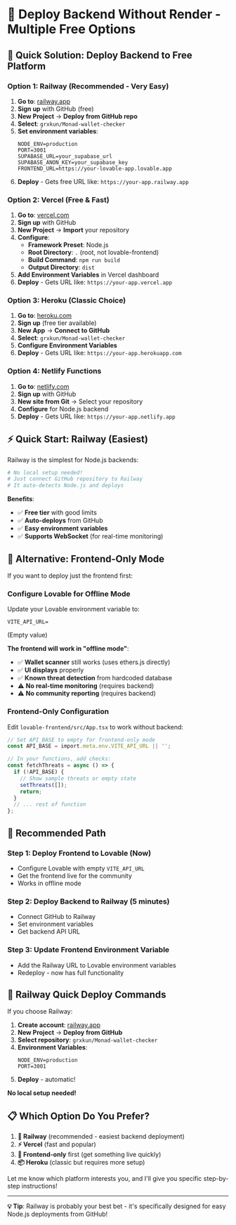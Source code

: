 # 🚀 Deploy Backend Without Render - Multiple Free Options

## 🎯 **Quick Solution: Deploy Backend to Free Platform**

### **Option 1: Railway (Recommended - Very Easy)**

1. **Go to**: [railway.app](https://railway.app)
2. **Sign up** with GitHub (free)
3. **New Project** → **Deploy from GitHub repo**
4. **Select**: `grxkun/Monad-wallet-checker` 
5. **Set environment variables**:
   ```
   NODE_ENV=production
   PORT=3001
   SUPABASE_URL=your_supabase_url
   SUPABASE_ANON_KEY=your_supabase_key
   FRONTEND_URL=https://your-lovable-app.lovable.app
   ```
6. **Deploy** - Gets free URL like: `https://your-app.railway.app`

### **Option 2: Vercel (Free & Fast)**

1. **Go to**: [vercel.com](https://vercel.com)
2. **Sign up** with GitHub
3. **New Project** → **Import** your repository
4. **Configure**:
   - **Framework Preset**: Node.js
   - **Root Directory**: `.` (root, not lovable-frontend)
   - **Build Command**: `npm run build`
   - **Output Directory**: `dist`
5. **Add Environment Variables** in Vercel dashboard
6. **Deploy** - Gets URL like: `https://your-app.vercel.app`

### **Option 3: Heroku (Classic Choice)**

1. **Go to**: [heroku.com](https://heroku.com)
2. **Sign up** (free tier available)
3. **New App** → **Connect to GitHub**
4. **Select**: `grxkun/Monad-wallet-checker`
5. **Configure Environment Variables**
6. **Deploy** - Gets URL like: `https://your-app.herokuapp.com`

### **Option 4: Netlify Functions**

1. **Go to**: [netlify.com](https://netlify.com)
2. **Sign up** with GitHub
3. **New site from Git** → Select your repository
4. **Configure** for Node.js backend
5. **Deploy** - Gets URL like: `https://your-app.netlify.app`

## ⚡ **Quick Start: Railway (Easiest)**

Railway is the simplest for Node.js backends:

```bash
# No local setup needed!
# Just connect GitHub repository to Railway
# It auto-detects Node.js and deploys
```

**Benefits**:
- ✅ **Free tier** with good limits
- ✅ **Auto-deploys** from GitHub
- ✅ **Easy environment variables**
- ✅ **Supports WebSocket** (for real-time monitoring)

## 🔧 **Alternative: Frontend-Only Mode**

If you want to deploy just the frontend first:

### **Configure Lovable for Offline Mode**

Update your Lovable environment variable to:
```
VITE_API_URL=
```
(Empty value)

**The frontend will work in "offline mode"**:
- ✅ **Wallet scanner** still works (uses ethers.js directly)
- ✅ **UI displays** properly
- ✅ **Known threat detection** from hardcoded database
- ⚠️ **No real-time monitoring** (requires backend)
- ⚠️ **No community reporting** (requires backend)

### **Frontend-Only Configuration**

Edit `lovable-frontend/src/App.tsx` to work without backend:

```typescript
// Set API_BASE to empty for frontend-only mode
const API_BASE = import.meta.env.VITE_API_URL || '';

// In your functions, add checks:
const fetchThreats = async () => {
  if (!API_BASE) {
    // Show sample threats or empty state
    setThreats([]);
    return;
  }
  // ... rest of function
};
```

## 🎯 **Recommended Path**

### **Step 1: Deploy Frontend to Lovable (Now)**
- Configure Lovable with empty `VITE_API_URL`
- Get the frontend live for the community
- Works in offline mode

### **Step 2: Deploy Backend to Railway (5 minutes)**
- Connect GitHub to Railway
- Set environment variables
- Get backend API URL

### **Step 3: Update Frontend Environment Variable**
- Add the Railway URL to Lovable environment variables
- Redeploy - now has full functionality

## 🚀 **Railway Quick Deploy Commands**

If you choose Railway:

1. **Create account**: [railway.app](https://railway.app)
2. **New Project** → **Deploy from GitHub**
3. **Select repository**: `grxkun/Monad-wallet-checker`
4. **Environment Variables**:
   ```
   NODE_ENV=production
   PORT=3001
   ```
5. **Deploy** - automatic!

**No local setup needed!**

## 📋 **Which Option Do You Prefer?**

1. **🚀 Railway** (recommended - easiest backend deployment)
2. **⚡ Vercel** (fast and popular)
3. **🎯 Frontend-only** first (get something live quickly)
4. **📦 Heroku** (classic but requires more setup)

Let me know which platform interests you, and I'll give you specific step-by-step instructions!

---

**💡 Tip**: Railway is probably your best bet - it's specifically designed for easy Node.js deployments from GitHub!